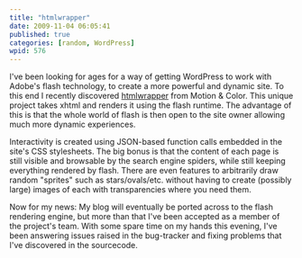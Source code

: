 ```yaml
---
title: "htmlwrapper"
date: 2009-11-04 06:05:41
published: true
categories: [random, WordPress]
wpid: 576
---
```


I've been looking for ages for a way of getting WordPress to work with Adobe's flash technology, to create a more powerful and dynamic site. To this end I recently discovered [htmlwrapper](https://code.google.com/p/htmlwrapper/) from <span class="removed_link" title="https://motionandcolor.com">Motion &amp; Color</span>. This unique project takes xhtml and renders it using the flash runtime. The advantage of this is that the whole world of flash is then open to the site owner allowing much more dynamic experiences.

Interactivity is created using JSON-based function calls embedded in the site's CSS stylesheets. The big bonus is that the content of each page is still visible and browsable by the search engine spiders, while still keeping everything rendered by flash. There are even features to arbitrarily draw random "sprites" such as stars/ovals/etc. without having to create (possibly large) images of each with transparencies where you need them.

Now for my news: My blog will eventually be ported across to the flash rendering engine, but more than that I've been accepted as a member of the project's team. With some spare time on my hands this evening, I've been answering issues raised in the bug-tracker and fixing problems that I've discovered in the sourcecode.
